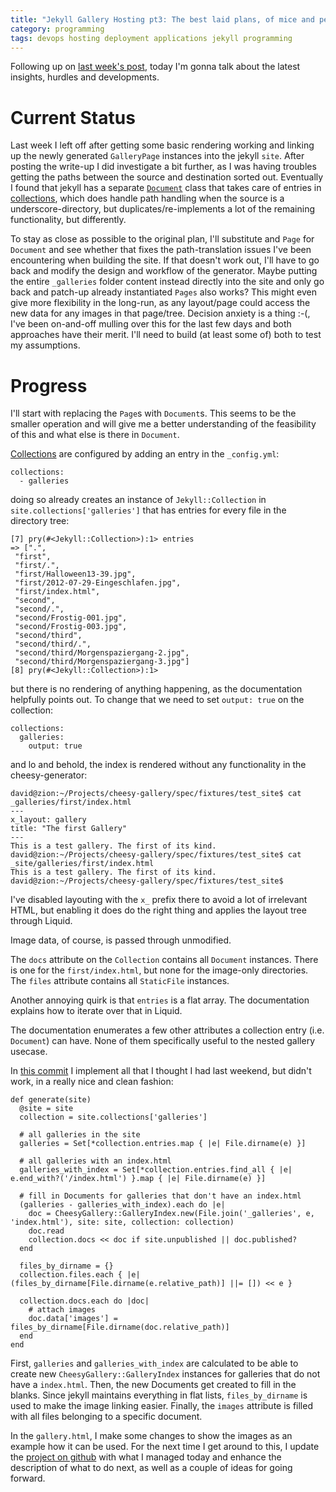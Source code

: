 ```yaml
---
title: "Jekyll Gallery Hosting pt3: The best laid plans, of mice and persons ..."
category: programming
tags: devops hosting deployment applications jekyll programming
---
```


Following up on [last week's post](../2020-01-05-detailed-plans), today I'm gonna talk about the latest insights, hurdles and developments.

# Current Status

Last week I left off after getting some basic rendering working and linking up the newly generated `GalleryPage` instances into the jekyll `site`. After posting the write-up I did investigate a bit further, as I was having troubles getting the paths between the source and destination sorted out. Eventually I found that jekyll has a separate [`Document`](https://github.com/jekyll/jekyll/blob/654d3810395f2247a699b3aa3f828bc6d1ef30f6/lib/jekyll/document.rb) class that takes care of entries in [collections](https://jekyllrb.com/docs/collections/), which does handle path handling when the source is a underscore-directory, but duplicates/re-implements a lot of the remaining functionality, but differently.

To stay as close as possible to the original plan, I'll substitute and `Page` for `Document` and see whether that fixes the path-translation issues I've been encountering when building the site. If that doesn't work out, I'll have to go back and modify the design and workflow of the generator. Maybe putting the entire `_galleries` folder content instead directly into the site and only go back and patch-up already instantiated `Pages` also works? This might even give more flexibility in the long-run, as any layout/page could access the new data for any images in that page/tree. Decision anxiety is a thing :-(, I've been on-and-off mulling over this for the last few days and both approaches have their merit. I'll need to build (at least some of) both to test my assumptions.

# Progress

I'll start with replacing the `Page`s with `Document`s. This seems to be the smaller operation and will give me a better understanding of the feasibility of this and what else is there in `Document`.

[Collections](https://jekyllrb.com/docs/collections/) are configured by adding an entry in the `_config.yml`:

```
collections:
  - galleries
```

doing so already creates an instance of `Jekyll::Collection` in `site.collections['galleries']` that has entries for every file in the directory tree:

```
[7] pry(#<Jekyll::Collection>):1> entries
=> [".",
 "first",
 "first/.",
 "first/Halloween13-39.jpg",
 "first/2012-07-29-Eingeschlafen.jpg",
 "first/index.html",
 "second",
 "second/.",
 "second/Frostig-001.jpg",
 "second/Frostig-003.jpg",
 "second/third",
 "second/third/.",
 "second/third/Morgenspaziergang-2.jpg",
 "second/third/Morgenspaziergang-3.jpg"]
[8] pry(#<Jekyll::Collection>):1>
```

but there is no rendering of anything happening, as the documentation helpfully points out. To change that we need to set `output: true` on the collection:

```
collections:
  galleries:
    output: true
```

and lo and behold, the index is rendered without any functionality in the cheesy-generator:

```
david@zion:~/Projects/cheesy-gallery/spec/fixtures/test_site$ cat _galleries/first/index.html
---
x_layout: gallery
title: "The first Gallery"
---
This is a test gallery. The first of its kind.
david@zion:~/Projects/cheesy-gallery/spec/fixtures/test_site$ cat _site/galleries/first/index.html
This is a test gallery. The first of its kind.
david@zion:~/Projects/cheesy-gallery/spec/fixtures/test_site$
```

I've disabled layouting with the `x_` prefix there to avoid a lot of irrelevant HTML, but enabling it does do the right thing and applies the layout tree through Liquid.

Image data, of course, is passed through unmodified.

The `docs` attribute on the `Collection` contains all `Document` instances. There is one for the `first/index.html`, but none for the image-only directories. The `files` attribute contains all `StaticFile` instances.

Another annoying quirk is that `entries` is a flat array. The documentation explains how to iterate over that in Liquid.

The documentation enumerates a few other attributes a collection entry (i.e. `Document`) can have. None of them specifically useful to the nested gallery usecase.

In [this commit](https://github.com/DavidS/cheesy-gallery/commit/d95692f21c25fb677b7748a350afca55e6dcd584) I implement all that I thought I had last weekend, but didn't work, in a really nice and clean fashion:

```
def generate(site)
  @site = site
  collection = site.collections['galleries']

  # all galleries in the site
  galleries = Set[*collection.entries.map { |e| File.dirname(e) }]

  # all galleries with an index.html
  galleries_with_index = Set[*collection.entries.find_all { |e| e.end_with?('/index.html') }.map { |e| File.dirname(e) }]

  # fill in Documents for galleries that don't have an index.html
  (galleries - galleries_with_index).each do |e|
    doc = CheesyGallery::GalleryIndex.new(File.join('_galleries', e, 'index.html'), site: site, collection: collection)
    doc.read
    collection.docs << doc if site.unpublished || doc.published?
  end

  files_by_dirname = {}
  collection.files.each { |e| (files_by_dirname[File.dirname(e.relative_path)] ||= []) << e }

  collection.docs.each do |doc|
    # attach images
    doc.data['images'] = files_by_dirname[File.dirname(doc.relative_path)]
  end
end
```

First, `galleries` and `galleries_with_index` are calculated to be able to create new `CheesyGallery::GalleryIndex` instances for galleries that do not have a `index.html`. Then, the new Documents get created to fill in the blanks. Since jekyll maintains everything in flat lists, `files_by_dirname` is used to make the image linking easier. Finally, the `images` attribute is filled with all files belonging to a specific document.

In the `gallery.html`, I make some changes to show the images as an example how it can be used. For the next time I get around to this, I update the [project on github](https://github.com/DavidS/cheesy-gallery/projects/1) with what I managed today and enhance the description of what to do next, as well as a couple of ideas for going forward.

